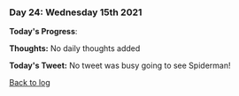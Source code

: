 ### Day 24: Wednesday 15th 2021

**Today's Progress**:   

**Thoughts:** No daily thoughts added

**Today's Tweet:** No tweet was busy going to see Spiderman! 

[Back to log](/log.md)